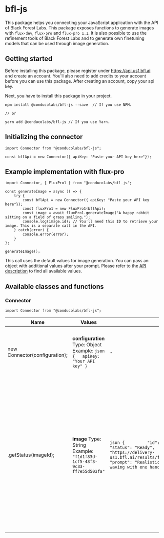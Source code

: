 # bfl-js

This package helps you connecting your JavaScript application with the API of Black Forest Labs. This package exposes functions to generate images with `flux-dev`, `flux-pro` and `flux-pro 1.1`. It is also possible to use the refinement tools of Black Forest Labs and to generate own finetuning models that can be used through image generation.

## Getting started

Before installing this package, please register under https://api.us1.bfl.ai and create an account. You'll also need to add credits to your account before you can use this package. After creating an account, copy your api key.

Next, you have to install this package in your project.

```
npm install @conducolabs/bfl-js --save  // If you use NPM.

// or

yarn add @conducolabs/bfl-js // If you use Yarn.
```

## Initializing the connector

```
import Connector from "@conducolabs/bfl-js";

const bflApi = new Connector({ apiKey: "Paste your API key here"});
```

## Example implementation with flux-pro
```
import Connector, { FluxPro1 } from "@conducolabs/bfl-js";

const generateImage = async () => {
    try {
        const bflApi = new Connector({ apiKey: "Paste your API key here"});
        const fluxPro1 = new FluxPro1(bflApi);
        const image = await fluxPro1.generateImage("A happy rabbit sitting on a field of grass smiling.");
        console.log(image.id); // You'll need this ID to retrieve your image. This is a separate call in the API.
    } catch(error) {
        console.error(error);
    }
};

generateImage();
```

This call uses the default values for image generation. You can pass an object with additional values after your prompt. Please refer to the [API description](https://api.us1.bfl.ai/scalar#tag/tasks/POST/v1/flux-pro) to find all available values.

## Available classes and functions

### Connector

`import Connector from "@conducolabs/bfl-js";`

| Name                          | Values                                                                           | Returns                                                                                                                                                                                                                                                                                                                             | Description                                                                                                                                                                                                                                            |
|-------------------------------|----------------------------------------------------------------------------------|-------------------------------------------------------------------------------------------------------------------------------------------------------------------------------------------------------------------------------------------------------------------------------------------------------------------------------------|--------------------------------------------------------------------------------------------------------------------------------------------------------------------------------------------------------------------------------------------------------|
| new Connector(configuration); | **configuration** Type: Object Example: ```json {   apiKey: "Your API key" } ``` | -                                                                                                                                                                                                                                                                                                                                   | This class initializes the connector and is needed for all available models.                                                                                                                                                                           |
| .getStatus(imageId);          | **image** Type: String Example: `"f1d1f83d-1cf5-48f3-9c33-ff7e55d503fa"`         | ```json {         "id": "f1d1f83d-1cf5-48f3-9c33-ff7e55d503fa",    "status": "Ready",    "result": {       "sample": "https://delivery-us1.bfl.ai/results/fd01bf81102a42a387b940865409073f/sample.jpeg",       "prompt": "Realistic picture of Commander Con flying in space waving with one hand."    },    "progress": null } ``` | This async function retrieves the details of an image generation. If the image has finished processing, it will provide all information to download the image. If the image hasn't finished processing, it will return the progress of the generation. |